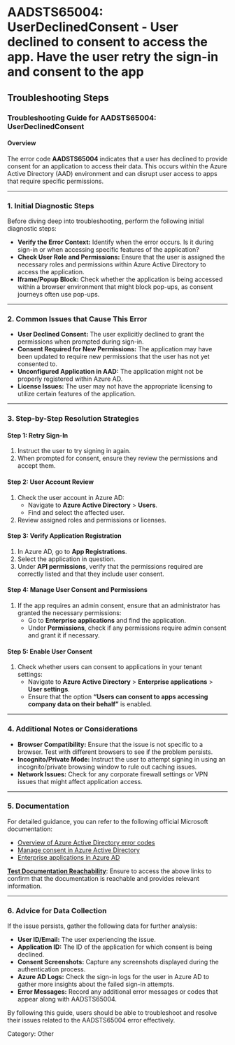 # AADSTS65004: UserDeclinedConsent - User declined to consent to access the app. Have the user retry the sign-in and consent to the app


## Troubleshooting Steps
### Troubleshooting Guide for AADSTS65004: UserDeclinedConsent

#### Overview
The error code **AADSTS65004** indicates that a user has declined to provide consent for an application to access their data. This occurs within the Azure Active Directory (AAD) environment and can disrupt user access to apps that require specific permissions.

---

### 1. Initial Diagnostic Steps

Before diving deep into troubleshooting, perform the following initial diagnostic steps:

- **Verify the Error Context:** Identify when the error occurs. Is it during sign-in or when accessing specific features of the application?
- **Check User Role and Permissions:** Ensure that the user is assigned the necessary roles and permissions within Azure Active Directory to access the application.
- **Iframe/Popup Block:** Check whether the application is being accessed within a browser environment that might block pop-ups, as consent journeys often use pop-ups.

---

### 2. Common Issues that Cause This Error

- **User Declined Consent:** The user explicitly declined to grant the permissions when prompted during sign-in.
- **Consent Required for New Permissions:** The application may have been updated to require new permissions that the user has not yet consented to.
- **Unconfigured Application in AAD:** The application might not be properly registered within Azure AD.
- **License Issues:** The user may not have the appropriate licensing to utilize certain features of the application.

---

### 3. Step-by-Step Resolution Strategies

#### Step 1: Retry Sign-In
1. Instruct the user to try signing in again.
2. When prompted for consent, ensure they review the permissions and accept them.

#### Step 2: User Account Review
1. Check the user account in Azure AD:
   - Navigate to **Azure Active Directory** > **Users**.
   - Find and select the affected user.
2. Review assigned roles and permissions or licenses.

#### Step 3: Verify Application Registration
1. In Azure AD, go to **App Registrations**.
2. Select the application in question.
3. Under **API permissions**, verify that the permissions required are correctly listed and that they include user consent.

#### Step 4: Manage User Consent and Permissions
1. If the app requires an admin consent, ensure that an administrator has granted the necessary permissions:
   - Go to **Enterprise applications** and find the application.
   - Under **Permissions**, check if any permissions require admin consent and grant it if necessary.

#### Step 5: Enable User Consent
1. Check whether users can consent to applications in your tenant settings:
   - Navigate to **Azure Active Directory** > **Enterprise applications** > **User settings**.
   - Ensure that the option **“Users can consent to apps accessing company data on their behalf”** is enabled.

---

### 4. Additional Notes or Considerations

- **Browser Compatibility:** Ensure that the issue is not specific to a browser. Test with different browsers to see if the problem persists.
- **Incognito/Private Mode:** Instruct the user to attempt signing in using an incognito/private browsing window to rule out caching issues.
- **Network Issues:** Check for any corporate firewall settings or VPN issues that might affect application access.

---

### 5. Documentation

For detailed guidance, you can refer to the following official Microsoft documentation:

- [Overview of Azure Active Directory error codes](https://learn.microsoft.com/en-us/azure/active-directory/develop/reference-aad-error-codes)
- [Manage consent in Azure Active Directory](https://learn.microsoft.com/en-us/azure/active-directory/develop/v2-app-permissions-consent)
- [Enterprise applications in Azure AD](https://learn.microsoft.com/en-us/azure/active-directory/manage-apps/what-is-an-enterprise-application)

**[Test Documentation Reachability](https://learn.microsoft.com)**: Ensure to access the above links to confirm that the documentation is reachable and provides relevant information.

---

### 6. Advice for Data Collection

If the issue persists, gather the following data for further analysis:

- **User ID/Email:** The user experiencing the issue.
- **Application ID:** The ID of the application for which consent is being declined.
- **Consent Screenshots:** Capture any screenshots displayed during the authentication process.
- **Azure AD Logs:** Check the sign-in logs for the user in Azure AD to gather more insights about the failed sign-in attempts.
- **Error Messages:** Record any additional error messages or codes that appear along with AADSTS65004.

By following this guide, users should be able to troubleshoot and resolve their issues related to the AADSTS65004 error effectively.

Category: Other